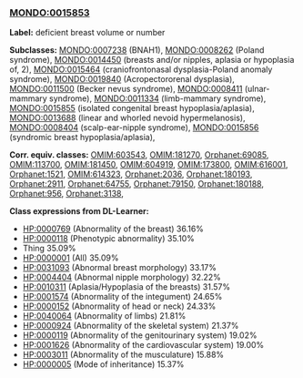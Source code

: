 
### [MONDO:0015853](http://purl.obolibrary.org/obo/MONDO_0015853)
**Label:** deficient breast volume or number

**Subclasses:** [MONDO:0007238](http://purl.obolibrary.org/obo/MONDO_0007238) (BNAH1), [MONDO:0008262](http://purl.obolibrary.org/obo/MONDO_0008262) (Poland syndrome), [MONDO:0014450](http://purl.obolibrary.org/obo/MONDO_0014450) (breasts and/or nipples, aplasia or hypoplasia of, 2), [MONDO:0015464](http://purl.obolibrary.org/obo/MONDO_0015464) (craniofrontonasal dysplasia-Poland anomaly syndrome), [MONDO:0019840](http://purl.obolibrary.org/obo/MONDO_0019840) (Acropectororenal dysplasia), [MONDO:0011500](http://purl.obolibrary.org/obo/MONDO_0011500) (Becker nevus syndrome), [MONDO:0008411](http://purl.obolibrary.org/obo/MONDO_0008411) (ulnar-mammary syndrome), [MONDO:0011334](http://purl.obolibrary.org/obo/MONDO_0011334) (limb-mammary syndrome), [MONDO:0015855](http://purl.obolibrary.org/obo/MONDO_0015855) (isolated congenital breast hypoplasia/aplasia), [MONDO:0013688](http://purl.obolibrary.org/obo/MONDO_0013688) (linear and whorled nevoid hypermelanosis), [MONDO:0008404](http://purl.obolibrary.org/obo/MONDO_0008404) (scalp-ear-nipple syndrome), [MONDO:0015856](http://purl.obolibrary.org/obo/MONDO_0015856) (syndromic breast hypoplasia/aplasia), 

**Corr. equiv. classes:** [OMIM:603543](http://purl.obolibrary.org/obo/OMIM_603543), [OMIM:181270](http://purl.obolibrary.org/obo/OMIM_181270), [Orphanet:69085](http://www.orpha.net/ORDO/Orphanet_69085), [OMIM:113700](http://purl.obolibrary.org/obo/OMIM_113700), [OMIM:181450](http://purl.obolibrary.org/obo/OMIM_181450), [OMIM:604919](http://purl.obolibrary.org/obo/OMIM_604919), [OMIM:173800](http://purl.obolibrary.org/obo/OMIM_173800), [OMIM:616001](http://purl.obolibrary.org/obo/OMIM_616001), [Orphanet:1521](http://www.orpha.net/ORDO/Orphanet_1521), [OMIM:614323](http://purl.obolibrary.org/obo/OMIM_614323), [Orphanet:2036](http://www.orpha.net/ORDO/Orphanet_2036), [Orphanet:180193](http://www.orpha.net/ORDO/Orphanet_180193), [Orphanet:2911](http://www.orpha.net/ORDO/Orphanet_2911), [Orphanet:64755](http://www.orpha.net/ORDO/Orphanet_64755), [Orphanet:79150](http://www.orpha.net/ORDO/Orphanet_79150), [Orphanet:180188](http://www.orpha.net/ORDO/Orphanet_180188), [Orphanet:956](http://www.orpha.net/ORDO/Orphanet_956), [Orphanet:3138](http://www.orpha.net/ORDO/Orphanet_3138), 

**Class expressions from DL-Learner:**

- [HP:0000769](http://purl.obolibrary.org/obo/HP_0000769) (Abnormality of the breast) 36.16%
- [HP:0000118](http://purl.obolibrary.org/obo/HP_0000118) (Phenotypic abnormality) 35.10%
- Thing 35.09%
- [HP:0000001](http://purl.obolibrary.org/obo/HP_0000001) (All) 35.09%
- [HP:0031093](http://purl.obolibrary.org/obo/HP_0031093) (Abnormal breast morphology) 33.17%
- [HP:0004404](http://purl.obolibrary.org/obo/HP_0004404) (Abnormal nipple morphology) 32.22%
- [HP:0010311](http://purl.obolibrary.org/obo/HP_0010311) (Aplasia/Hypoplasia of the breasts) 31.57%
- [HP:0001574](http://purl.obolibrary.org/obo/HP_0001574) (Abnormality of the integument) 24.65%
- [HP:0000152](http://purl.obolibrary.org/obo/HP_0000152) (Abnormality of head or neck) 24.33%
- [HP:0040064](http://purl.obolibrary.org/obo/HP_0040064) (Abnormality of limbs) 21.81%
- [HP:0000924](http://purl.obolibrary.org/obo/HP_0000924) (Abnormality of the skeletal system) 21.37%
- [HP:0000119](http://purl.obolibrary.org/obo/HP_0000119) (Abnormality of the genitourinary system) 19.02%
- [HP:0001626](http://purl.obolibrary.org/obo/HP_0001626) (Abnormality of the cardiovascular system) 19.00%
- [HP:0003011](http://purl.obolibrary.org/obo/HP_0003011) (Abnormality of the musculature) 15.88%
- [HP:0000005](http://purl.obolibrary.org/obo/HP_0000005) (Mode of inheritance) 15.37%


